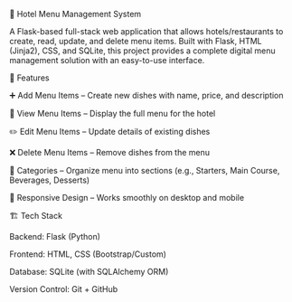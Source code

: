 🍴 Hotel Menu Management System

A Flask-based full-stack web application that allows hotels/restaurants to create, read, update, and delete menu items. Built with Flask, HTML (Jinja2), CSS, and SQLite, this project provides a complete digital menu management solution with an easy-to-use interface.

🚀 Features

➕ Add Menu Items – Create new dishes with name, price, and description

📖 View Menu Items – Display the full menu for the hotel

✏️ Edit Menu Items – Update details of existing dishes

❌ Delete Menu Items – Remove dishes from the menu

📂 Categories – Organize menu into sections (e.g., Starters, Main Course, Beverages, Desserts)

📱 Responsive Design – Works smoothly on desktop and mobile

🏗️ Tech Stack

Backend: Flask (Python)

Frontend: HTML, CSS (Bootstrap/Custom)

Database: SQLite (with SQLAlchemy ORM)

Version Control: Git + GitHub